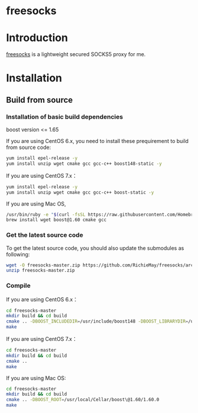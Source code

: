 # freesocks

# Introduction

[freesocks](https://github.com/RichieMay/freesocks) is a lightweight secured SOCKS5
proxy for me.

# Installation

## Build from source

### Installation of basic build dependencies

boost version <= 1.65

If you are using CentOS 6.x, you need to install these prequirement to build from source code:
```bash
yum install epel-release -y
yum install unzip wget cmake gcc gcc-c++ boost148-static -y
```

If you are using CentOS 7.x：
```bash
yum install epel-release -y
yum install unzip wget cmake gcc gcc-c++ boost-static -y
```

If you are using Mac OS,
```bash
/usr/bin/ruby -e "$(curl -fsSL https://raw.githubusercontent.com/Homebrew/install/master/install)"
brew install wget boost@1.60 cmake gcc
```

### Get the latest source code

To get the latest source code, you should also update the submodules as following:

```bash
wget -O freesocks-master.zip https://github.com/RichieMay/freesocks/archive/master.zip
unzip freesocks-master.zip
```

### Compile 

If you are using CentOS 6.x：
```bash
cd freesocks-master
mkdir build && cd build
cmake .. -DBOOST_INCLUDEDIR=/usr/include/boost148 -DBOOST_LIBRARYDIR=/usr/lib/boost148
make
```

If you are using CentOS 7.x：
```bash
cd freesocks-master
mkdir build && cd build
cmake ..
make
```

If you are using Mac OS:
```bash
cd freesocks-master
mkdir build && cd build
cmake .. -DBOOST_ROOT=/usr/local/Cellar/boost\@1.60/1.60.0
make
```

